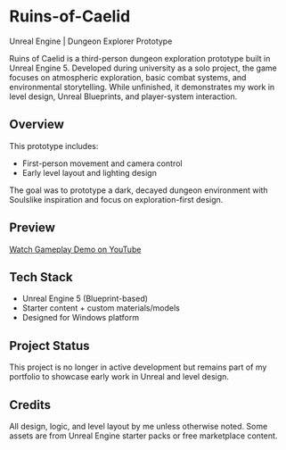 # Ruins-of-Caelid
Unreal Engine | Dungeon Explorer Prototype

Ruins of Caelid is a third-person dungeon exploration prototype built in Unreal Engine 5. Developed during university as a solo project, the game focuses on atmospheric exploration, basic combat systems, and environmental storytelling. While unfinished, it demonstrates my work in level design, Unreal Blueprints, and player-system interaction.

## Overview
This prototype includes:
- First-person movement and camera control
- Early level layout and lighting design

The goal was to prototype a dark, decayed dungeon environment with Soulslike inspiration and focus on exploration-first design.

## Preview

[Watch Gameplay Demo on YouTube](https://www.youtube.com/watch?v=UrK6aWSsmpA)

## Tech Stack
- Unreal Engine 5 (Blueprint-based)
- Starter content + custom materials/models
- Designed for Windows platform

## Project Status
This project is no longer in active development but remains part of my portfolio to showcase early work in Unreal and level design.

## Credits
All design, logic, and level layout by me unless otherwise noted. Some assets are from Unreal Engine starter packs or free marketplace content.
